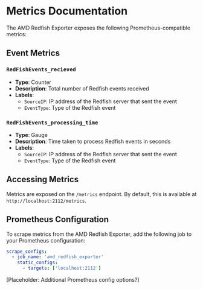 # Metrics Documentation

The AMD Redfish Exporter exposes the following Prometheus-compatible metrics:

## Event Metrics

### `RedFishEvents_recieved`

- **Type**: Counter
- **Description**: Total number of Redfish events received
- **Labels**:
  - `SourceIP`: IP address of the Redfish server that sent the event
  - `EventType`: Type of the Redfish event

### `RedFishEvents_processing_time`

- **Type**: Gauge
- **Description**: Time taken to process Redfish events in seconds
- **Labels**:
  - `SourceIP`: IP address of the Redfish server that sent the event
  - `EventType`: Type of the Redfish event

## Accessing Metrics

Metrics are exposed on the `/metrics` endpoint. By default, this is available at `http://localhost:2112/metrics`.

## Prometheus Configuration

To scrape metrics from the AMD Redfish Exporter, add the following job to your Prometheus configuration:

```yaml
scrape_configs:
  - job_name: 'amd_redfish_exporter'
    static_configs:
      - targets: ['localhost:2112']
```

[Placeholder: Additional Prometheus config options?]
